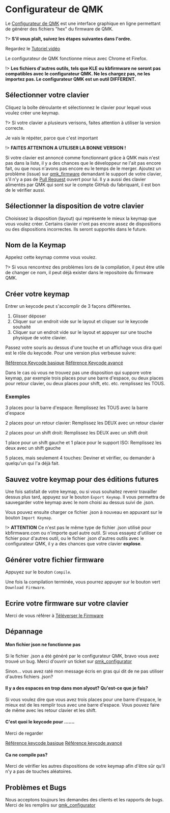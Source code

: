 # Configurateur de QMK

Le [Configurateur de QMK](https://config.qmk.fm) est une interface graphique en ligne permettant de générer des fichiers "hex" du firmware de QMK.

?> **S'il vous plaît, suivez les étapes suivantes dans l'ordre.**

Regardez le [Tutoriel vidéo](https://youtu.be/tx54jkRC9ZY)

Le configurateur de QMK fonctionne mieux avec Chrome et Firefox.

!> **Les fichiers d'autres outils, tels que KLE ou kbfirmware ne seront pas compatibles avec le configurateur QMK. Ne les chargez pas, ne les importez pas. Le configurateur QMK est un outil DIFFERENT.**

## Sélectionner votre clavier

Cliquez la boîte déroulante et sélectionnez le clavier pour lequel vous voulez créer une keymap.

?> Si votre clavier a plusieurs verisons, faites attention à utiliser la version correcte.

Je vais le répéter, parce que c'est important

!> **FAITES ATTENTION A UTILISER LA BONNE VERSION !**

Si votre clavier est annoncé comme fonctionnant grâce à QMK mais n'est pas dans la liste, il y a des chances que le développeur ne l'ait pas encore fait, ou que nous n'avons pas encore eu le temps de le merger. Ajoutez un problème (issue) sur [qmk_firmware](https://github.com/qmk/qmk_firmware/issues) demandant le support de votre clavier, s'il n'y a pas de [Pull Request](https://github.com/qmk/qmk_firmware/pulls?q=is%3Aopen+is%3Apr+label%3Akeyboard) ouvert pour lui. Il y a aussi des clavier alimentés par QMK qui sont sur le compte GitHub du fabriquant, il est bon de le vérifier aussi.

## Sélectionner la disposition de votre clavier

Choisissez la disposition (layout) qui représente le mieux la keymap que vous voulez créer. Certains clavier n'ont pas encore assez de dispositions ou des dispositions incorrectes. Ils seront supportés dans le future.

## Nom de la Keymap

Appelez cette keymap comme vous voulez.

?> Si vous rencontrez des problèmes lors de la compilation, il peut être utile de changer ce nom, il peut déjà exister dans le repositoire du firmware QMK.

## Créer votre keymap

Entrer un keycode peut s'accomplir de 3 façons différentes.

1. Glisser déposer
2. Cliquer sur un endroit vide sur le layout et cliquer sur le keycode souhaité
3. Cliquer sur un endroit vide sur le layout et appuyer sur une touche physique de votre clavier.

Passez votre souris au dessus d'une touche et un affichage vous dira quel est le rôle du keycode. Pour une version plus verbeuse suivre:

[Référence Keycode basique](https://docs.qmk.fm/#/keycodes_basic)
[Référence Keycode avancé](https://docs.qmk.fm/#/feature_advanced_keycodes)

Dans le cas où vous ne trouvez pas une disposition qui suppore votre keymap, par exemple trois places pour une barre d'espace, ou deux places pour retour clavier, ou deux places pour shift, etc. etc. remplissez les TOUS.

### Exemples

3 places pour la barre d'espace: Remplissez les TOUS avec la barre d'espace

2 places pour un retour clavier: Remplissez les DEUX avec un retour clavier

2 places pour un shift droit: Remplissez les DEUX avec un shift droit

1 place pour un shift gauche et 1 place pour le support ISO: Remplissez les deux avec un shift gauche

5 places, mais seulement 4 touches: Deviner et vérifier, ou demander à quelqu'un qui l'a déjà fait.

## Sauvez votre keymap pour des éditions futures

Une fois satisfait de votre keymap, ou si vous souhaitez revenir travailler dessus plus tard, appuyez sur le bouton `Export Keymap`. Il vous permettra de sauvegarder votre keymap avec le nom choisi au dessus suivi de .json.

Vous pouvez ensuite charger ce fichier .json à nouveau en appuxant sur le bouton `Import Keymap`.

!> **ATTENTION** Ce n'est pas le même type de fichier .json utilisé pour kbfirmware.com ou n'importe quel autre outil. Si vous essayez d'utiliser ce fichier pour d'autres outil, ou le fichier .json d'autres outils avec le configurateur QMK, il y a des chances que votre clavier **explose**.

## Générer votre fichier firmware

Appuyez sur le bouton `Compile`.

Une fois la compilation terminée, vous pourrez appuyer sur le bouton vert `Download Firmware`.

## Ecrire votre firmware sur votre clavier

Merci de vous référer à [Téléverser le Firmware](fr-FR/newbs_flashing.md)

## Dépannage

#### Mon fichier json ne fonctionne pas

Si le fichier .json a été généré par le configurateur QMK, bravo vous avez trouvé un bug. Merci d'ouvrir un ticket sur [qmk_configurator](https://github.com/qmk/qmk_configurator/issues)

Sinon... vous avez raté mon message écris en gras qui dit de ne pas utiliser d'autres fichiers .json?

#### Il y a des espaces en trop dans mon alyout? Qu'est-ce que je fais?

Si vous voulez dire que vous avez trois places pour une barre d'espace, le mieux est de les remplir tous avec une barre d'espace. Vous pouvez faire de même avec les retour clavier et les shift.

#### C'est quoi le keycode pour .......

Merci de regarder

[Référence keycode basique](https://docs.qmk.fm/#/keycodes_basic)
[Référence keycode avancé](https://docs.qmk.fm/#/feature_advanced_keycodes)

#### Ca ne compile pas?

Merci de vérifier les autres dispositions de votre keymap afin d'être sûr qu'il n'y a pas de touches aléatoires.

## Problèmes et Bugs

Nous acceptons toujours les demandes des clients et les rapports de bugs. Merci de les remplirs sur [qmk_configurator](https://github.com/qmk/qmk_configurator/issues)
